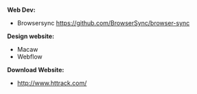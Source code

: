 **Web Dev:**

- Browsersync https://github.com/BrowserSync/browser-sync



**Design website:**

- Macaw
- Webflow

**Download Website:**

- http://www.httrack.com/


